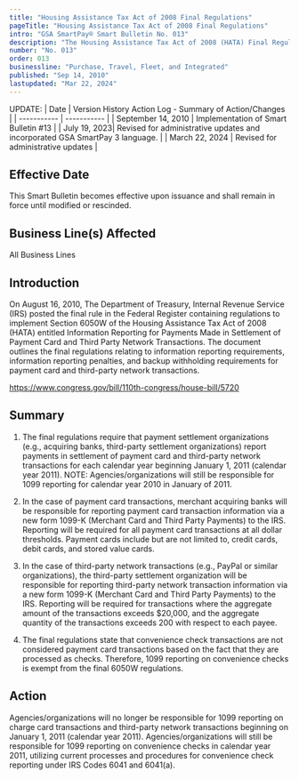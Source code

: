 ```yaml
---
title: "Housing Assistance Tax Act of 2008 Final Regulations"
pageTitle: "Housing Assistance Tax Act of 2008 Final Regulations"
intro: "GSA SmartPay® Smart Bulletin No. 013"
description: "The Housing Assistance Tax Act of 2008 (HATA) Final Regulations"
number: "No. 013"
order: 013
businessline: "Purchase, Travel, Fleet, and Integrated"
published: "Sep 14, 2010"
lastupdated: "Mar 22, 2024"
---
```


UPDATE:
| Date | Version History Action Log - Summary of Action/Changes |
| ----------- | ----------- |
| September 14, 2010 | Implementation of Smart Bulletin #13 |
| July 19, 2023| Revised for administrative updates and incorporated GSA SmartPay 3 language. |
| March 22, 2024 | Revised for administrative updates |

## Effective Date

This Smart Bulletin becomes effective upon issuance and shall remain in force until modified or rescinded. 


## Business Line(s) Affected

All Business Lines


## Introduction

On August 16, 2010, The Department of Treasury, Internal Revenue Service (IRS) posted the final rule in the Federal Register containing regulations to implement Section 6050W of the Housing Assistance Tax Act of 2008 (HATA) entitled Information Reporting for Payments Made in Settlement of Payment Card and Third Party Network Transactions. The document outlines the final regulations relating to information reporting requirements, information reporting penalties, and backup withholding requirements for payment card and third-party network transactions. 

https://www.congress.gov/bill/110th-congress/house-bill/5720


## Summary

1. The final regulations require that payment settlement organizations (e.g., acquiring banks, third-party settlement organizations) report payments in settlement of payment card and third-party network transactions for each calendar year beginning January 1, 2011 (calendar year 2011). NOTE: Agencies/organizations will still be responsible for 1099 reporting for calendar year 2010 in January of 2011. 

2. In the case of payment card transactions, merchant acquiring banks will be responsible for reporting payment card transaction information via a new form 1099-K (Merchant Card and Third Party Payments) to the IRS. Reporting will be required for all payment card transactions at all dollar thresholds. Payment cards include but are not limited to, credit cards, debit cards, and stored value cards.

3. In the case of third-party network transactions (e.g., PayPal or similar organizations), the third-party settlement organization will be responsible for reporting third-party network transaction information via a new form 1099-K (Merchant Card and Third Party Payments) to the IRS. Reporting will be required for transactions where the aggregate amount of the transactions exceeds $20,000, and the aggregate quantity of the transactions exceeds 200 with respect to each payee. 

4. The final regulations state that convenience check transactions are not considered payment card transactions based on the fact that they are processed as checks. Therefore, 1099 reporting on convenience checks is exempt from the final 6050W regulations. 


## Action

Agencies/organizations will no longer be responsible for 1099 reporting on charge card transactions and third-party network transactions beginning on January 1, 2011 (calendar year 2011). Agencies/organizations will still be responsible for 1099 reporting on convenience checks in calendar year 2011, utilizing current processes and procedures for convenience check reporting under IRS Codes 6041 and 6041(a). 
